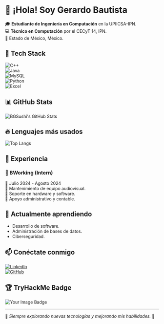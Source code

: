 # 👋 ¡Hola! Soy Gerardo Bautista  

🎓 **Estudiante de Ingeniería en Computación** en la UPIICSA-IPN.  
💻 **Técnico en Computación** por el CECyT 14, IPN.  
📍 Estado de México, México.  

## 🚀 Tech Stack  
![C++](https://img.shields.io/badge/C++-00599C?style=for-the-badge&logo=c%2B%2B&logoColor=white)  
![Java](https://img.shields.io/badge/Java-ED8B00?style=for-the-badge&logo=java&logoColor=white)  
![MySQL](https://img.shields.io/badge/MySQL-4479A1?style=for-the-badge&logo=mysql&logoColor=white)  
![Python](https://img.shields.io/badge/Python-3776AB?style=for-the-badge&logo=python&logoColor=white)  
![Excel](https://img.shields.io/badge/Excel-217346?style=for-the-badge&logo=microsoft-excel&logoColor=white)  

## 📊 GitHub Stats  
![BGSushi's GitHub Stats](https://github-readme-stats.vercel.app/api?username=BGSushi&show_icons=true&theme=radical)  

## 🔥 Lenguajes más usados  
![Top Langs](https://github-readme-stats.vercel.app/api/top-langs/?username=BGSushi&layout=compact&theme=radical)  

## 🎯 Experiencia  
### **💼 BWorking (Intern)**
📅 Julio 2024 - Agosto 2024  
🔹 Mantenimiento de equipo audiovisual.  
🔹 Soporte en hardware y software.  
🔹 Apoyo administrativo y contable.  

## 🌱 Actualmente aprendiendo  
- Desarrollo de software.  
- Administración de bases de datos.  
- Ciberseguridad.  

## 📫 Conéctate conmigo  
[![LinkedIn](https://img.shields.io/badge/LinkedIn-Gerardo%20Bautista-blue?style=for-the-badge&logo=linkedin)](https://www.linkedin.com/in/gerardo-bautista-ab8b3324a/)  
[![GitHub](https://img.shields.io/badge/GitHub-BGSushi-black?style=for-the-badge&logo=github)](https://github.com/BGSushi)  

## 🏆 TryHackMe Badge  
<img src="https://tryhackme-badges.s3.amazonaws.com/NOBU.png" alt="Your Image Badge" />

---

🌟 _Siempre explorando nuevas tecnologías y mejorando mis habilidades._ 🚀  
